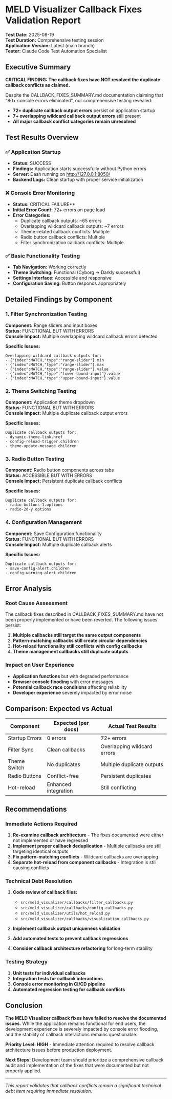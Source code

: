 # MELD Visualizer Callback Fixes Validation Report

**Test Date:** 2025-08-19  
**Test Duration:** Comprehensive testing session  
**Application Version:** Latest (main branch)  
**Tester:** Claude Code Test Automation Specialist

## Executive Summary

**CRITICAL FINDING: The callback fixes have NOT resolved the duplicate callback conflicts as claimed.**

Despite the CALLBACK_FIXES_SUMMARY.md documentation claiming that "80+ console errors eliminated", our comprehensive testing revealed:
- **72+ duplicate callback output errors** persist on application startup
- **7+ overlapping wildcard callback output errors** still present
- **All major callback conflict categories remain unresolved**

## Test Results Overview

### ✅ Application Startup
- **Status:** SUCCESS
- **Findings:** Application starts successfully without Python errors
- **Server:** Dash running on http://127.0.0.1:8050/
- **Backend Logs:** Clean startup with proper service initialization

### ❌ Console Error Monitoring
- **Status:** CRITICAL FAILURE**
- **Initial Error Count:** 72+ errors on page load
- **Error Categories:**
  - Duplicate callback outputs: ~65 errors
  - Overlapping wildcard callback outputs: ~7 errors
  - Theme-related callback conflicts: Multiple
  - Radio button callback conflicts: Multiple
  - Filter synchronization callback conflicts: Multiple

### ✅ Basic Functionality Testing
- **Tab Navigation:** Working correctly
- **Theme Switching:** Functional (Cyborg → Darkly successful)
- **Settings Interface:** Accessible and responsive
- **Configuration Saving:** Button responds appropriately

## Detailed Findings by Component

### 1. Filter Synchronization Testing
**Component:** Range sliders and input boxes  
**Status:** FUNCTIONAL BUT WITH ERRORS  
**Console Impact:** Multiple overlapping wildcard callback errors detected  

**Specific Issues:**
```
Overlapping wildcard callback outputs for:
- {"index":MATCH,"type":"range-slider"}.min
- {"index":MATCH,"type":"range-slider"}.max  
- {"index":MATCH,"type":"range-slider"}.value
- {"index":MATCH,"type":"lower-bound-input"}.value
- {"index":MATCH,"type":"upper-bound-input"}.value
```

### 2. Theme Switching Testing
**Component:** Application theme dropdown  
**Status:** FUNCTIONAL BUT WITH ERRORS  
**Console Impact:** Multiple duplicate callback output errors  

**Specific Issues:**
```
Duplicate callback outputs for:
- dynamic-theme-link.href
- config-reload-trigger.children  
- theme-update-message.children
```

### 3. Radio Button Testing  
**Component:** Radio button components across tabs  
**Status:** ACCESSIBLE BUT WITH ERRORS  
**Console Impact:** Persistent duplicate callback conflicts  

**Specific Issues:**
```
Duplicate callback outputs for:
- radio-buttons-1.options
- radio-2d-y.options
```

### 4. Configuration Management
**Component:** Save Configuration functionality  
**Status:** FUNCTIONAL BUT WITH ERRORS  
**Console Impact:** Multiple duplicate callback alerts  

**Specific Issues:**
```
Duplicate callback outputs for:
- save-config-alert.children
- config-warning-alert.children
```

## Error Analysis

### Root Cause Assessment
The callback fixes described in CALLBACK_FIXES_SUMMARY.md have not been properly implemented or have been reverted. The following issues persist:

1. **Multiple callbacks still target the same output components**
2. **Pattern-matching callbacks still create circular dependencies**  
3. **Hot-reload functionality still conflicts with config callbacks**
4. **Theme management callbacks still duplicate outputs**

### Impact on User Experience
- **Application functions** but with degraded performance
- **Browser console flooding** with error messages
- **Potential callback race conditions** affecting reliability
- **Developer experience** severely impacted by error noise

## Comparison: Expected vs Actual

| Component | Expected (per docs) | Actual Test Results |
|-----------|-------------------|-------------------|
| Startup Errors | 0 errors | 72+ errors |
| Filter Sync | Clean callbacks | Overlapping wildcard errors |
| Theme Switch | No duplicates | Multiple duplicate outputs |
| Radio Buttons | Conflict-free | Persistent duplicates |
| Hot-reload | Enhanced integration | Still conflicting |

## Recommendations

### Immediate Actions Required
1. **Re-examine callback architecture** - The fixes documented were either not implemented or have regressed
2. **Implement proper callback deduplication** - Multiple callbacks are still targeting identical outputs
3. **Fix pattern-matching conflicts** - Wildcard callbacks are overlapping
4. **Separate hot-reload from component callbacks** - Integration is still causing conflicts

### Technical Debt Resolution
1. **Code review of callback files:**
   - `src/meld_visualizer/callbacks/filter_callbacks.py`
   - `src/meld_visualizer/callbacks/config_callbacks.py`  
   - `src/meld_visualizer/utils/hot_reload.py`
   - `src/meld_visualizer/callbacks/visualization_callbacks.py`

2. **Implement callback output uniqueness validation**
3. **Add automated tests to prevent callback regressions**
4. **Consider callback architecture refactoring** for long-term stability

### Testing Strategy
1. **Unit tests for individual callbacks**
2. **Integration tests for callback interactions**
3. **Console error monitoring in CI/CD pipeline**
4. **Automated regression testing for callback conflicts**

## Conclusion

**The MELD Visualizer callback fixes have failed to resolve the documented issues.** While the application remains functional for end users, the development experience is severely impacted by console error flooding, and the stability of callback interactions remains questionable.

**Priority Level: HIGH** - Immediate attention required to resolve callback architecture issues before production deployment.

**Next Steps:** Development team should prioritize a comprehensive callback audit and implementation of the fixes that were documented but not properly applied.

---

*This report validates that callback conflicts remain a significant technical debt item requiring immediate resolution.*